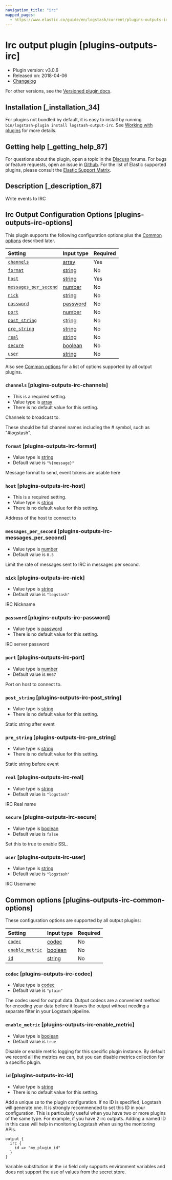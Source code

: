 ```yaml
---
navigation_title: "irc"
mapped_pages:
  - https://www.elastic.co/guide/en/logstash/current/plugins-outputs-irc.html
---
```


# Irc output plugin [plugins-outputs-irc]

* Plugin version: v3.0.6
* Released on: 2018-04-06
* [Changelog](https://github.com/logstash-plugins/logstash-output-irc/blob/v3.0.6/CHANGELOG.md)

For other versions, see the [Versioned plugin docs](https://www.elastic.co/guide/en/logstash-versioned-plugins/current/output-irc-index.html).

## Installation [_installation_34]

For plugins not bundled by default, it is easy to install by running `bin/logstash-plugin install logstash-output-irc`. See [Working with plugins](https://www.elastic.co/guide/en/logstash/8.18/working-with-plugins.html) for more details.

## Getting help [_getting_help_87]

For questions about the plugin, open a topic in the [Discuss](http://discuss.elastic.co) forums. For bugs or feature requests, open an issue in [Github](https://github.com/logstash-plugins/logstash-output-irc). For the list of Elastic supported plugins, please consult the [Elastic Support Matrix](https://www.elastic.co/support/matrix#logstash_plugins).

## Description [_description_87]

Write events to IRC

## Irc Output Configuration Options [plugins-outputs-irc-options]

This plugin supports the following configuration options plus the [Common options](plugins-outputs-irc.md#plugins-outputs-irc-common-options) described later.

| Setting | Input type | Required |
| :- | :- | :- |
| [`channels`](plugins-outputs-irc.md#plugins-outputs-irc-channels) | [array](value-types.md#array) | Yes |
| [`format`](plugins-outputs-irc.md#plugins-outputs-irc-format) | [string](value-types.md#string) | No |
| [`host`](plugins-outputs-irc.md#plugins-outputs-irc-host) | [string](value-types.md#string) | Yes |
| [`messages_per_second`](plugins-outputs-irc.md#plugins-outputs-irc-messages_per_second) | [number](value-types.md#number) | No |
| [`nick`](plugins-outputs-irc.md#plugins-outputs-irc-nick) | [string](value-types.md#string) | No |
| [`password`](plugins-outputs-irc.md#plugins-outputs-irc-password) | [password](value-types.md#password) | No |
| [`port`](plugins-outputs-irc.md#plugins-outputs-irc-port) | [number](value-types.md#number) | No |
| [`post_string`](plugins-outputs-irc.md#plugins-outputs-irc-post_string) | [string](value-types.md#string) | No |
| [`pre_string`](plugins-outputs-irc.md#plugins-outputs-irc-pre_string) | [string](value-types.md#string) | No |
| [`real`](plugins-outputs-irc.md#plugins-outputs-irc-real) | [string](value-types.md#string) | No |
| [`secure`](plugins-outputs-irc.md#plugins-outputs-irc-secure) | [boolean](value-types.md#boolean) | No |
| [`user`](plugins-outputs-irc.md#plugins-outputs-irc-user) | [string](value-types.md#string) | No |

Also see [Common options](plugins-outputs-irc.md#plugins-outputs-irc-common-options) for a list of options supported by all output plugins.

### `channels` [plugins-outputs-irc-channels]

* This is a required setting.
* Value type is [array](value-types.md#array)
* There is no default value for this setting.

Channels to broadcast to.

These should be full channel names including the *#* symbol, such as "#logstash".

### `format` [plugins-outputs-irc-format]

* Value type is [string](value-types.md#string)
* Default value is `"%{message}"`

Message format to send, event tokens are usable here

### `host` [plugins-outputs-irc-host]

* This is a required setting.
* Value type is [string](value-types.md#string)
* There is no default value for this setting.

Address of the host to connect to

### `messages_per_second` [plugins-outputs-irc-messages_per_second]

* Value type is [number](value-types.md#number)
* Default value is `0.5`

Limit the rate of messages sent to IRC in messages per second.

### `nick` [plugins-outputs-irc-nick]

* Value type is [string](value-types.md#string)
* Default value is `"logstash"`

IRC Nickname

### `password` [plugins-outputs-irc-password]

* Value type is [password](value-types.md#password)
* There is no default value for this setting.

IRC server password

### `port` [plugins-outputs-irc-port]

* Value type is [number](value-types.md#number)
* Default value is `6667`

Port on host to connect to.

### `post_string` [plugins-outputs-irc-post_string]

* Value type is [string](value-types.md#string)
* There is no default value for this setting.

Static string after event

### `pre_string` [plugins-outputs-irc-pre_string]

* Value type is [string](value-types.md#string)
* There is no default value for this setting.

Static string before event

### `real` [plugins-outputs-irc-real]

* Value type is [string](value-types.md#string)
* Default value is `"logstash"`

IRC Real name

### `secure` [plugins-outputs-irc-secure]

* Value type is [boolean](value-types.md#boolean)
* Default value is `false`

Set this to true to enable SSL.

### `user` [plugins-outputs-irc-user]

* Value type is [string](value-types.md#string)
* Default value is `"logstash"`

IRC Username

## Common options [plugins-outputs-irc-common-options]

These configuration options are supported by all output plugins:

| Setting | Input type | Required |
| :- | :- | :- |
| [`codec`](plugins-outputs-irc.md#plugins-outputs-irc-codec) | [codec](value-types.md#codec) | No |
| [`enable_metric`](plugins-outputs-irc.md#plugins-outputs-irc-enable_metric) | [boolean](value-types.md#boolean) | No |
| [`id`](plugins-outputs-irc.md#plugins-outputs-irc-id) | [string](value-types.md#string) | No |

### `codec` [plugins-outputs-irc-codec]

* Value type is [codec](value-types.md#codec)
* Default value is `"plain"`

The codec used for output data. Output codecs are a convenient method for encoding your data before it leaves the output without needing a separate filter in your Logstash pipeline.

### `enable_metric` [plugins-outputs-irc-enable_metric]

* Value type is [boolean](value-types.md#boolean)
* Default value is `true`

Disable or enable metric logging for this specific plugin instance. By default we record all the metrics we can, but you can disable metrics collection for a specific plugin.

### `id` [plugins-outputs-irc-id]

* Value type is [string](value-types.md#string)
* There is no default value for this setting.

Add a unique `ID` to the plugin configuration. If no ID is specified, Logstash will generate one. It is strongly recommended to set this ID in your configuration. This is particularly useful when you have two or more plugins of the same type. For example, if you have 2 irc outputs. Adding a named ID in this case will help in monitoring Logstash when using the monitoring APIs.

```
output {
  irc {
    id => "my_plugin_id"
  }
}
```

Variable substitution in the `id` field only supports environment variables and does not support the use of values from the secret store.
